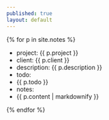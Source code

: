 ```yaml
---
published: true
layout: default
---
```


{% for p in site.notes %}   
<div>
  <ul>
    <li>project: {{ p.project }}</li>  
    <li>client: {{ p.client }}</li>  
    <li>description: {{ p.description }}</li>  
    <li>todo:</li>  
    <li>{{ p.todo }}</li>  
    <li>notes:</li>    
    <li>{{ p.content | markdownify }}</li>  
  </ul>
</div>  
{% endfor %}
